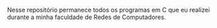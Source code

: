Nesse repositório permanece todos os programas em C que eu realizei durante a minha faculdade de Redes de Computadores. 
